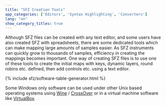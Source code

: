 ```yaml
---
title: "SFZ Creation Tools"
app_categories: ['Editors', 'Syntax Highlighting', 'Converters']
lang: "en"
show_category_titles: true
---
```

Although SFZ files can be created with any text editor, and some users have also
created SFZ with spreadsheets, there are some dedicated tools which can make
mapping large amounts of samples easier. As SFZ instruments can quickly grow to
thousands of samples, efficiency in creating the mappings becomes important.
One way of creating SFZ files is to use one of these tools to create the initial
maps with keys, dynamic layers, round robins etc. defined,
then add controls etc. using a text editor.

{% include sfz/software-table-generator.html %}

Some Windows only software can be used under other Unix based operating systems
using [Wine](https://www.winehq.org/) / [CrossOver](https://www.codeweavers.com/)
or in a virtual machine software like [VirtualBox](https://www.virtualbox.org/).
